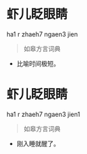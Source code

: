# 虾儿眨眼睛
ha1 r zhaeh7 ngaen3 jien
> 如皋方言词典
- 比喻时间极短。

# 虾儿眨眼睛
ha1 r zhaeh7 ngaen3 jien1
> 如皋方言词典
- 刚入睡就醒了。
